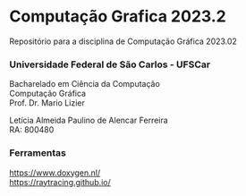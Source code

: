 # Computação Grafica 2023.2
Repositório para a disciplina de Computação Gráfica 2023.02

### Universidade Federal de São Carlos - UFSCar
Bacharelado em Ciência da Computação <br>
Computação Gráfica <br>
Prof. Dr. Mario Lizier

Letícia Almeida Paulino de Alencar Ferreira <br> RA: 800480

### Ferramentas
https://www.doxygen.nl/ <br>
https://raytracing.github.io/